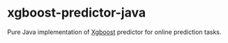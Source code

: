 xgboost-predictor-java
======================

Pure Java implementation of [Xgboost](https://github.com/dmlc/xgboost/) predictor for online prediction tasks.

